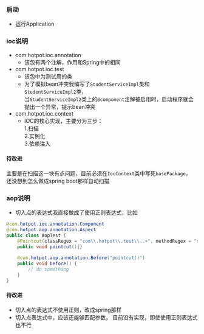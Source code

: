 ### 启动
- 运行Application
### ioc说明
- com.hotpot.ioc.annotation
    - 该包有两个注解，作用和Spring中的相同
- com.hotpot.ioc.test
    - 该包中为测试用的类
    - 为了模拟bean冲突我编写了`StudentServiceImpl`类和`StudentServiceImpl2`类，<br>
      当`StudentServiceImpl2`类上的`@component`注解被启用时，启动程序就会抛出一个异常，提示bean冲突
- com.hotpot.ioc.context
    - IOC的核心实现，主要分为三步：<BR>
    1.扫描<BR>2.实例化<BR>3.依赖注入
#### 待改进
主要是在扫描这一块有点问题，目前必须在`IocContext`类中写死`basePackage`，
还没想到怎么做成spring boot那样自动扫描

### aop说明
- 切入点的表达式我直接做成了使用正则表达式，比如
```java
@com.hotpot.ioc.annotation.Component
@com.hotpot.aop.annotation.Aspect
public class AopTest {
    @Pointcut(classRegex = "com\\.hotpot\\.test\\..+", methodRegex = "save\\(.*\\)")
    public void pointcut(){}
    
    @com.hotpot.aop.annotation.Before("pointcut()")
    public void before() {
        // do something
    }
}
```
#### 待改进
- 切入点的表达式不使用正则，改成spring那样
- 切入点表达式中，应该还能够匹配参数，
目前没有实现，即使使用正则表达式也不行

